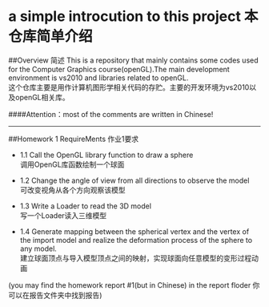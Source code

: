 # a simple introcution to this project 本仓库简单介绍

##Overview 简述
  This is a repository that mainly contains some codes used for the Computer Graphics course(openGL).The main development environment is vs2010 and libraries related to openGL.<br>
  这个仓库主要是用作计算机图形学相关代码的存贮。主要的开发环境为vs2010以及openGL相关库。

####Attention：most of the comments are written in Chinese!

--------------------------------------
##Homework 1 RequireMents 作业1要求
  * 1.1
    Call the OpenGL library function to draw a sphere<br>
    调用OpenGL库函数绘制一个球面

  * 1.2
    Change the angle of view from all directions to observe the model <br>
    可改变视角从各个方向观察该模型

  * 1.3
    Write a Loader to read the 3D model <br>
    写一个Loader读入三维模型

  * 1.4
    Generate mapping between the spherical vertex and the vertex of the import model and realize the deformation process of the sphere to any model.<br>
    建立球面顶点与导入模型顶点之间的映射，实现球面向任意模型的变形过程动画

  (you may find the homework report #1(but in Chinese) in the report floder 你可以在报告文件夹中找到报告)
